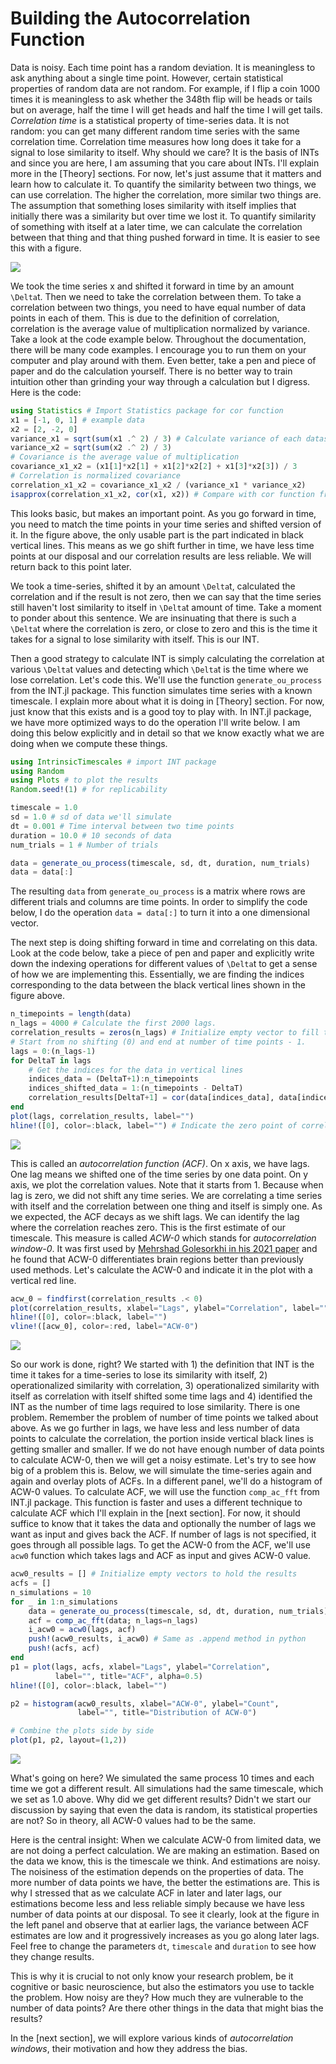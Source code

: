 # Building the Autocorrelation Function

Data is noisy. Each time point has a random deviation. It is meaningless to ask anything about 
a single time point. However, certain statistical properties of random data are not random. For example, 
if I flip a coin 1000 times it is meaningless to ask whether the 348th flip will be heads or tails 
but on average, half the time I will get heads and half the time I will get tails. 
_Correlation time_ is a statistical property of time-series data. It is not random: you can get many different random 
time series with the same correlation time. Correlation time measures how long does it take 
for a signal to lose similarity to itself. Why should we care? It is the basis of INTs and since you are here, I am assuming 
that you care about INTs. I'll explain more in the [Theory] sections. 
For now, let's just assume that it matters and learn how to calculate it. 
To quantify the similarity between two things, we can use correlation. The higher the correlation, 
more similar two things are. The assumption that something loses similarity with itself implies that 
initially there was a similarity but over time we lost it. 
To quantify similarity of something with itself at a later time, we can calculate the correlation between that thing and 
that thing pushed forward in time. It is easier to see this with a figure. 

![](assets/practice_acf_1_drawio.svg)

We took the time series x and shifted it forward in time by an amount 
`` \Delta``t. Then we need to take the correlation between them. To take a correlation 
between two things, you need to have equal number of data points in each of them. 
This is due to the definition of correlation, correlation is the average value 
of multiplication normalized by variance. Take a look at the code example below. 
Throughout the documentation, there will be many code examples. I encourage you to run 
them on your computer and play around with them. Even better, take a pen and piece of paper 
and do the calculation yourself. There is no better way to train intuition other than grinding your 
way through a calculation but I digress. Here is the code:

```julia
using Statistics # Import Statistics package for cor function
x1 = [-1, 0, 1] # example data
x2 = [2, -2, 0]
variance_x1 = sqrt(sum(x1 .^ 2) / 3) # Calculate variance of each dataset
variance_x2 = sqrt(sum(x2 .^ 2) / 3)
# Covariance is the average value of multiplication
covariance_x1_x2 = (x1[1]*x2[1] + x1[2]*x2[2] + x1[3]*x2[3]) / 3
# Correlation is normalized covariance
correlation_x1_x2 = covariance_x1_x2 / (variance_x1 * variance_x2)
isapprox(correlation_x1_x2, cor(x1, x2)) # Compare with cor function from Statistics package
```

This looks basic, but makes an important point. As you go forward in time, you need to match the time points 
in your time series and shifted version of it. In the figure above, the only usable part is the part indicated in 
black vertical lines. This means as we go shift further in time, we have less time points at our disposal and 
our correlation results are less reliable. We will return back to this point later. 

We took a time-series, shifted it by an amount ``\Delta``t, calculated the correlation and if the 
result is not zero, 
then we can say that the time series still haven't lost similarity to itself in ``\Delta``t amount of time. 
Take a moment to ponder about this sentence. We are insinuating that there is such a ``\Delta``t where 
the correlation is zero, or close to zero and this is the time it takes for a signal to lose similarity 
with itself. This is our INT. 

Then a good strategy to calculate INT is simply calculating the correlation at various ``\Delta``t values 
and detecting which ``\Delta``t is the time where we lose correlation. Let's code this. We'll use the 
function `generate_ou_process` from the INT.jl package. This function simulates time series 
with a known timescale. I explain more about what it is doing in [Theory] section. For now, just know that 
this exists and is a good toy to play with. In INT.jl package, we have more optimized ways to 
do the operation I'll write below. I am doing this below explicitly and in detail so that we know 
exactly what we are doing when we compute these things. 

```julia
using IntrinsicTimescales # import INT package
using Random 
using Plots # to plot the results
Random.seed!(1) # for replicability

timescale = 1.0
sd = 1.0 # sd of data we'll simulate
dt = 0.001 # Time interval between two time points
duration = 10.0 # 10 seconds of data
num_trials = 1 # Number of trials

data = generate_ou_process(timescale, sd, dt, duration, num_trials)
data = data[:]
```

The resulting `data` from `generate_ou_process` is a matrix where rows are different 
trials and columns are time points. In order to simplify the code below, I do the operation 
`data = data[:]` to turn it into a one dimensional vector. 

The next step is doing shifting forward in time and correlating on this data. Look at the code below, 
take a piece of pen and paper and explicitly write down the indexing operations for different values of 
``\Delta``t to get a sense of how we are implementing this. Essentially, we are finding the 
indices corresponding to the data between the black vertical lines shown in the figure above. 

```julia
n_timepoints = length(data)
n_lags = 4000 # Calculate the first 2000 lags.
correlation_results = zeros(n_lags) # Initialize empty vector to fill the results
# Start from no shifting (0) and end at number of time points - 1. 
lags = 0:(n_lags-1)
for DeltaT in lags
    # Get the indices for the data in vertical lines
    indices_data = (DeltaT+1):n_timepoints
    indices_shifted_data = 1:(n_timepoints - DeltaT)
    correlation_results[DeltaT+1] = cor(data[indices_data], data[indices_shifted_data])
end
plot(lags, correlation_results, label="") 
hline!([0], color=:black, label="") # Indicate the zero point of correlations
```

![](assets/intro_2.svg)

This is called an _autocorrelation function (ACF)_. On x axis, we have lags. One lag 
means we shifted one of the time series by one data point. On y axis, we plot the correlation values. 
Note that it starts from 1. Because when lag is zero, we did not shift any time series. We are correlating 
a time series with itself and the correlation between one thing and itself is simply one. As we expected, 
the ACF decays as we shift lags. We can identify the lag where the correlation reaches zero. This is 
the first estimate of our timescale. This measure is called _ACW-0_ which stands for 
_autocorrelation window-0_. It was first used by 
[Mehrshad Golesorkhi in his 2021 paper](https://www.nature.com/articles/s42003-021-01785-z) and he found 
that ACW-0 differentiates brain regions better than previously used methods. Let's calculate the ACW-0 and 
indicate it in the plot with a vertical red line. 

```julia
acw_0 = findfirst(correlation_results .< 0)
plot(correlation_results, xlabel="Lags", ylabel="Correlation", label="")
hline!([0], color=:black, label="")
vline!([acw_0], color=:red, label="ACW-0")
```

![](assets/intro_3.svg)

So our work is done, right? We started with 1) the definition that INT is the time it takes for a 
time-series to lose its similarity with itself, 2) operationalized similarity with correlation, 3) operationalized similarity with itself as correlation with itself shifted some time lags and 4) identified the INT as the number of time lags required to lose similarity. There is one problem. 
Remember the problem of number of time points we talked about above. As we go further in lags, we 
have less and less number of data points to calculate the correlation, the portion inside vertical 
black lines is getting smaller and smaller. If we do not have enough number of data points to 
calculate ACW-0, then we will get a noisy estimate. Let's try to see how big of a problem this is. 
Below, we will simulate the time-series again and again and overlay plots of ACFs. In a different panel, 
we'll do a histogram of ACW-0 values. To calculate ACF, we will use the function `comp_ac_fft` from  
INT.jl package. This function is faster and uses a different technique to calculate ACF which I'll 
explain in the [next section]. For now, it should suffice to know that it takes the data 
and optionally the number of lags we want as input and gives back the ACF. If number of lags 
is not specified, it goes through all possible lags. To get the ACW-0 from the ACF, we'll use 
`acw0` function which takes lags and ACF as input and gives ACW-0 value. 

```julia
acw0_results = [] # Initialize empty vectors to hold the results
acfs = []
n_simulations = 10
for _ in 1:n_simulations
    data = generate_ou_process(timescale, sd, dt, duration, num_trials)[:]
    acf = comp_ac_fft(data; n_lags=n_lags)
    i_acw0 = acw0(lags, acf)
    push!(acw0_results, i_acw0) # Same as .append method in python
    push!(acfs, acf)
end
p1 = plot(lags, acfs, xlabel="Lags", ylabel="Correlation", 
          label="", title="ACF", alpha=0.5)
hline!([0], color=:black, label="")

p2 = histogram(acw0_results, xlabel="ACW-0", ylabel="Count",
               label="", title="Distribution of ACW-0")

# Combine the plots side by side
plot(p1, p2, layout=(1,2))
```

![](assets/intro_4.svg)

What's going on  here? We simulated the same process 10 times 
and each time we got a different result. All simulations had 
the same timescale, which we set as 1.0 above. Why did 
we get different results? Didn't we start our discussion 
by saying that even the data is random, its statistical 
properties are not? So in theory, all ACW-0 values 
had to be the same.

Here is the central insight: When we calculate ACW-0 from limited data, we are not doing a perfect calculation. We are making an estimation. Based on the data we know, this is the timescale we think. And estimations are noisy. The noisiness of the estimation depends on the properties of data. The more number of data points we have, the better the estimations are. This is why I stressed that as we calculate ACF in later and later lags, our estimations become less and less reliable simply because we have less number of data points at our disposal. To see it clearly, look at the figure in the left panel and observe that at earlier lags, the variance between ACF estimates are low and it progressively increases as you go along later lags. Feel free to change the parameters `dt`,  `timescale` and `duration` to see how they change results. 

This is why it is crucial to not only know your research problem, be it cognitive or basic neuroscience, but also the estimators you use to tackle the problem. How noisy are they? How much they are vulnerable to the number of data points? Are there other things in the data that might bias the results? 

In the [next section], we will explore various kinds of _autocorrelation windows_, their motivation and how they address the bias. 